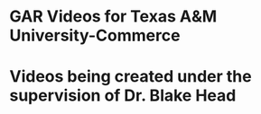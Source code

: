 # GAR Videos for Texas A&M University-Commerce
# Videos being created under the supervision of Dr. Blake Head
 
